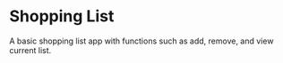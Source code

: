 # Shopping List
A basic shopping list app with functions such as add, remove, and view current list.